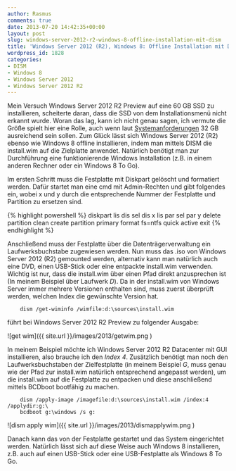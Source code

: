 ```yaml
---
author: Rasmus
comments: true
date: 2013-07-20 14:42:35+00:00
layout: post
slug: windows-server-2012-r2-windows-8-offline-installation-mit-dism
title: 'Windows Server 2012 (R2), Windows 8: Offline Installation mit DISM'
wordpress_id: 1828
categories:
- DISM
- Windows 8
- Windows Server 2012
- Windows Server 2012 R2
---
```


Mein Versuch Windows Server 2012 R2 Preview auf eine 60 GB SSD zu installieren, scheiterte daran, dass die SSD von dem Installationsmenü nicht erkannt wurde. Woran das lag, kann ich nicht genau sagen, ich vermute die Größe spielt hier eine Rolle, auch wenn laut [Systemanforderungen](http://technet.microsoft.com/en-us/library/dn303418.aspx) 32 GB ausreichend sein sollen. Zum Glück lässt sich Windows Server 2012 (R2) ebenso wie Windows 8 offline installieren, indem man mittels DISM die install.wim auf die Zielplatte anwendet. Natürlich benötigt man zur Durchführung eine funktionierende Windows Installation (z.B. in einem anderen Rechner oder ein Windows 8 To Go).

<!-- more -->
Im ersten Schritt muss die Festplatte mit Diskpart gelöscht und formatiert werden. Dafür startet man eine cmd mit Admin-Rechten und gibt folgendes ein, wobei x und y durch die entsprechende Nummer der Festplatte und Partition zu ersetzen sind.

{% highlight powershell %}
    diskpart
    lis dis
    sel dis x
    lis par
    sel par y
    delete partition
    clean
    create partition primary
    format fs=ntfs quick
    active
    exit
{% endhighlight %}

Anschließend muss der Festplatte über die Datenträgerverwaltung ein Laufwerksbuchstabe zugewiesen werden. Nun muss das .iso von Windows Server 2012 (R2) gemounted werden, alternativ kann man natürlich auch eine DVD, einen USB-Stick oder eine entpackte install.wim verwenden. Wichtig ist nur, dass die install.wim über einen Pfad direkt anzusprechen ist (In meinem Beispiel über Laufwerk _D_). Da in der install.wim von Windows Server immer mehrere Versionen enthalten sind, muss zuerst überprüft werden, welchen Index die gewünschte Version hat.

```
    dism /get-wiminfo /wimfile:d:\sources\install.wim
```

führt bei Windows Server 2012 R2 Preview zu folgender Ausgabe:

![get wim]({{ site.url }}/images/2013/getwim.png )

In meinem Beispiel möchte ich Windows Server 2012 R2 Datacenter mit GUI installieren, also brauche ich den _Index 4_. Zusätzlich benötigt man noch den Laufwerksbuchstaben der Zielfestplatte (in meinem Beispiel _G_, muss genau wie der Pfad zur install.wim natürlich entsprechend angepasst werden), um die install.wim auf die Festplatte zu entpacken und diese anschließend mittels BCDboot bootfähig zu machen.

```
    dism /apply-image /imagefile:d:\sources\install.wim /index:4 /applydir:g:\
    bcdboot g:\windows /s g:
```
![dism apply wim]({{ site.url }}/images/2013/dismapplywim.png )

Danach kann das von der Festplatte gestartet und das System eingerichtet werden. Natürlich lässt sich auf diese Weise auch Windows 8 installieren, z.B. auch auf einen USB-Stick oder eine USB-Festplatte als Windows 8 To Go.
